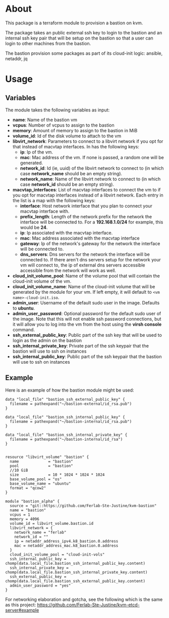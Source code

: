 # About

This package is a terraform module to provision a bastion on kvm.

The package takes an public external ssh key to login to the bastion and an internal ssh key pair that will be setup on the bastion so that a user can login to other machines from the bastion.

The bastion provision some packages as part of its cloud-init logic: ansible, netaddr, jq

# Usage

## Variables

The module takes the following variables as input:

- **name**: Name of the bastion vm
- **vcpus**: Number of vcpus to assign to the bastion
- **memory**: Amount of memory to assign to the bastion in MiB
- **volume_id**: Id of the disk volume to attach to the vm
- **libvirt_network**: Parameters to connect to a libvirt network if you opt for that instead of macvtap interfaces. In has the following keys:
  - **ip**: Ip of the vm.
  - **mac**: Mac address of the vm. If none is passed, a random one will be generated.
  - **network_id**: Id (ie, uuid) of the libvirt network to connect to (in which case **network_name** should be an empty string).
  - **network_name**: Name of the libvirt network to connect to (in which case **network_id** should be an empty string).
- **macvtap_interfaces**: List of macvtap interfaces to connect the vm to if you opt for macvtap interfaces instead of a libvirt network. Each entry in the list is a map with the following keys:
  - **interface**: Host network interface that you plan to connect your macvtap interface with.
  - **prefix_length**: Length of the network prefix for the network the interface will be connected to. For a **192.168.1.0/24** for example, this would be **24**.
  - **ip**: Ip associated with the macvtap interface. 
  - **mac**: Mac address associated with the macvtap interface
  - **gateway**: Ip of the network's gateway for the network the interface will be connected to.
  - **dns_servers**: Dns servers for the network the interface will be connected to. If there aren't dns servers setup for the network your vm will connect to, the ip of external dns servers accessible accessible from the network will work as well.
- **cloud_init_volume_pool**: Name of the volume pool that will contain the cloud-init volume of the vm.
- **cloud_init_volume_name**: Name of the cloud-init volume that will be generated by the module for your vm. If left empty, it will default to ``<vm name>-cloud-init.iso``.
- **admin_user**: Username of the default sudo user in the image. Defaults to **ubuntu**.
- **admin_user_password**: Optional password for the default sudo user of the image. Note that this will not enable ssh password connections, but it will allow you to log into the vm from the host using the **virsh console** command.
- **ssh_external_public_key**: Public part of the ssh key that will be used to login as the admin on the bastion
- **ssh_internal_private_key**: Private part of the ssh keypair that the bastion will use to ssh on instances
- **ssh_internal_public_key**: Public part of the ssh keypair that the bastion will use to ssh on instances

## Example

Here is an example of how the bastion module might be used:

```
data "local_file" "bastion_ssh_external_public_key" {
  filename = pathexpand("~/bastion-external/id_rsa.pub")
}

data "local_file" "bastion_ssh_internal_public_key" {
  filename = pathexpand("~/bastion-internal/id_rsa.pub")
}

data "local_file" "bastion_ssh_internal_private_key" {
  filename = pathexpand("~/bastion-internal/id_rsa")
}


resource "libvirt_volume" "bastion" {
  name             = "bastion"
  pool             = "bastion"
  //10 GiB
  size             = 10 * 1024 * 1024 * 1024
  base_volume_pool = "os"
  base_volume_name = "ubuntu"
  format = "qcow2"
}

module "bastion_alpha" {
  source = "git::https://github.com/Ferlab-Ste-Justine/kvm-bastion"
  name = "bastion"
  vcpus = 1
  memory = 4096
  volume_id = libvirt_volume.bastion.id
  libvirt_network = {
    network_name = "ferlab"
    network_id = ""
    ip = netaddr_address_ipv4.k8_bastion.0.address
    mac = netaddr_address_mac.k8_bastion.0.address
  }
  cloud_init_volume_pool = "cloud-init-vols"
  ssh_internal_public_key = chomp(data.local_file.bastion_ssh_internal_public_key.content)
  ssh_internal_private_key = chomp(data.local_file.bastion_ssh_internal_private_key.content)
  ssh_external_public_key = chomp(data.local_file.bastion_ssh_external_public_key.content)
  admin_user_password = "yes"
}
```

For networking elaboration and gotcha, see the following which is the same as this project: https://github.com/Ferlab-Ste-Justine/kvm-etcd-server#example
